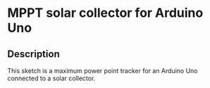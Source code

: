 # MPPT solar collector for Arduino Uno

## Description
This sketch is a maximum power point tracker for an Arduino Uno connected to a solar collector.
